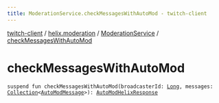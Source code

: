 ```yaml
---
title: ModerationService.checkMessagesWithAutoMod - twitch-client
---
```


[twitch-client](../../index.html) / [helix.moderation](../index.html) / [ModerationService](index.html) / [checkMessagesWithAutoMod](./check-messages-with-auto-mod.html)

# checkMessagesWithAutoMod

`suspend fun checkMessagesWithAutoMod(broadcasterId: `[`Long`](https://kotlinlang.org/api/latest/jvm/stdlib/kotlin/-long/index.html)`, messages: `[`Collection`](https://kotlinlang.org/api/latest/jvm/stdlib/kotlin.collections/-collection/index.html)`<`[`AutoModMessage`](../../helix.moderation.model/-auto-mod-message/index.html)`>): `[`AutoModHelixResponse`](../-auto-mod-helix-response/index.html)